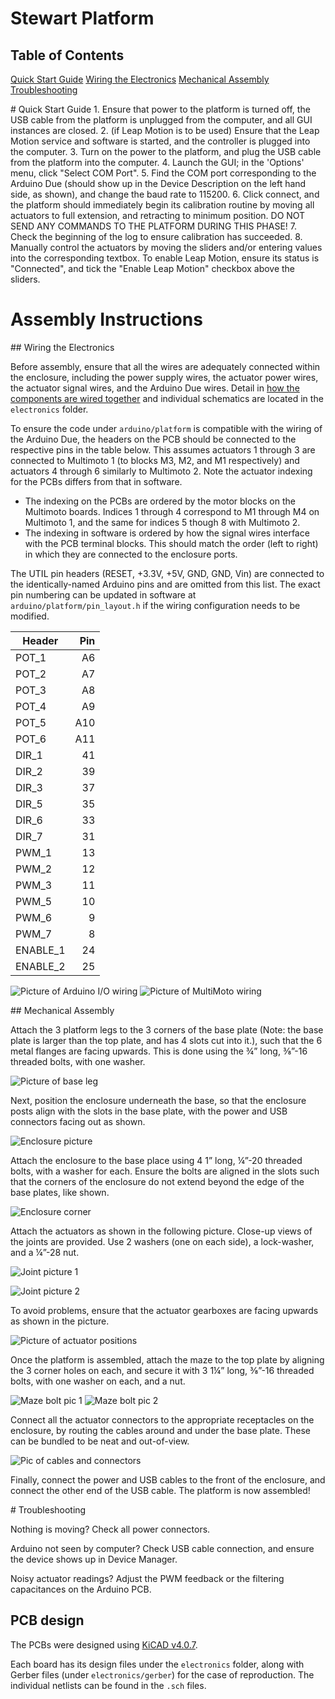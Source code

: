 # Stewart Platform

## Table of Contents
[Quick Start Guide](#qsg)
[Wiring the Electronics](#wiring)
[Mechanical Assembly](#mech)
[Troubleshooting](#ts)

<a name="qsg"/>
# Quick Start Guide
1. Ensure that power to the platform is turned off, the USB cable from the platform is unplugged from the computer, and all GUI instances are closed.
2. (if Leap Motion is to be used) Ensure that the Leap Motion service and software is started, and the controller is plugged into the computer.
3. Turn on the power to the platform, and plug the USB cable from the platform into the computer.
4. Launch the GUI; in the 'Options' menu, click "Select COM Port".
5. Find the COM port corresponding to the Arduino Due (should show up in the Device Description on the left hand side, as shown), and change the baud rate to 115200.
6. Click connect, and the platform should immediately begin its calibration routine by moving all actuators to full extension, and retracting to minimum position. DO NOT SEND ANY COMMANDS TO THE PLATFORM DURING THIS PHASE!
7. Check the beginning of the log to ensure calibration has succeeded.
8. Manually control the actuators by moving the sliders and/or entering values into the corresponding textbox. To enable Leap Motion, ensure its status is "Connected", and tick the "Enable Leap Motion" checkbox above the sliders.

# Assembly Instructions

<a name="wiring"/>
## Wiring the Electronics

Before assembly, ensure that all the wires are adequately connected within the enclosure, including the power supply wires, the actuator power wires, the actuator signal wires, and the Arduino Due wires. Detail in [how the components are wired together](electronics/electronics_layout.pdf) and individual schematics are located in the `electronics` folder.

To ensure the code under `arduino/platform` is compatible with the wiring of the Arduino Due, the headers on the PCB should be connected to the respective pins in the table below. This assumes actuators 1 through 3 are connected to Multimoto 1 (to blocks M3, M2, and M1 respectively) and actuators 4 through 6 similarly to Multimoto 2. Note the actuator indexing for the PCBs differs from that in software.
- The indexing on the PCBs are ordered by the motor blocks on the Multimoto boards. Indices 1 through 4 correspond to M1 through M4 on Multimoto 1, and the same for indices 5 though 8 with Multimoto 2.
- The indexing in software is ordered by how the signal wires interface with the PCB terminal blocks. This should match the order (left to right) in which they are connected to the enclosure ports.

The UTIL pin headers (RESET, +3.3V, +5V, GND, GND, Vin) are connected to the identically-named Arduino pins and are omitted from this list. The exact pin numbering can be updated in software at `arduino/platform/pin_layout.h` if the wiring configuration needs to be modified.

| Header   | Pin |
|----------|----:|
| POT_1    |  A6 |
| POT_2    |  A7 |
| POT_3    |  A8 |
| POT_4    |  A9 |
| POT_5    | A10 |
| POT_6    | A11 |
| DIR_1    |  41 |
| DIR_2    |  39 |
| DIR_3    |  37 |
| DIR_5    |  35 |
| DIR_6    |  33 |
| DIR_7    |  31 |
| PWM_1    |  13 |
| PWM_2    |  12 |
| PWM_3    |  11 |
| PWM_5    |  10 |
| PWM_6    |   9 |
| PWM_7    |   8 |
| ENABLE_1 |  24 |
| ENABLE_2 |  25 |

![Picture of Arduino I/O wiring](images/SignalWiring.jpg)
![Picture of MultiMoto wiring](images/MultiMotos.jpg)

<a name="mech"/>
## Mechanical Assembly

Attach the 3 platform legs to the 3 corners of the base plate (Note: the base plate is larger than the top plate, and has 4 slots cut into it.), such that the 6 metal flanges are facing upwards. This is done using the ¾” long, ⅜”-16 threaded bolts, with one washer.

![Picture of base leg](images/BaseLeg.jpg)

Next, position the enclosure underneath the base, so that the enclosure posts align with the slots in the base plate, with the power and USB connectors facing out as shown.

![Enclosure picture](images/EnclosureFront.jpg)

Attach the enclosure to the base place using 4 1” long,  ¼”-20 threaded bolts, with a washer for each. Ensure the bolts are aligned in the slots such that the corners of the enclosure do not extend beyond the edge of the base plates, like shown.

![Enclosure corner](images/EnclosureCorner.jpg)

Attach the actuators as shown in the following picture. Close-up views of the joints are provided. Use 2 washers (one on each side), a lock-washer, and a ¼”-28 nut.

![Joint picture 1](images/BasePlateJoint1.jpg)

![Joint picture 2](images/BasePlateJoint2.jpg)

To avoid problems, ensure that the actuator gearboxes are facing upwards as shown in the picture.

![Picture of actuator positions](images/ActuatorPositioning.jpg)

Once the platform is assembled, attach the maze to the top plate by aligning the 3 corner holes on each, and secure it with 3 1¼” long, ⅜”-16 threaded bolts, with one washer on each, and a nut.

![Maze bolt pic 1](images/MazeScrewBottom.jpg)
![Maze bolt pic 2](images/MazeScrewTop.jpg)

Connect all the actuator connectors to the appropriate receptacles on the enclosure, by routing the cables around and under the base plate. These can be bundled to be neat and out-of-view.

![Pic of cables and connectors](images/ActuatorOutside.jpg)

Finally, connect the power and USB cables to the front of the enclosure, and connect the other end of the USB cable. The platform is now assembled!

<a name="ts"/>
# Troubleshooting

Nothing is moving? Check all power connectors.

Arduino not seen by computer? Check USB cable connection, and ensure the device shows up in Device Manager.

Noisy actuator readings? Adjust the PWM feedback or the filtering capacitances on the Arduino PCB.


## PCB design
The PCBs were designed using [KiCAD v4.0.7](http://kicad-pcb.org/).

Each board has its design files under the `electronics` folder, along with Gerber files (under `electronics/gerber`) for the case of reproduction. The individual netlists can be found in the `.sch` files.
